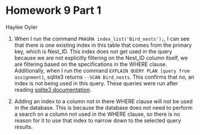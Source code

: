 # Homework 9 Part 1
 
 Haylee Oyler

 1. When I run the command `PRAGMA index_list('Bird_nests');`, I can see that there is one existing index in this table that comes from the primary key, which is Nest_ID. This index does not get used in the query because we are not explicitly filtering on the Nest_ID column itself, we are filtering based on the specifications in the WHERE clause. Additionally, when I run the command `EXPLAIN QUERY PLAN [query from assignment]`, sqlite3 returns `--SCAN Bird_nests`. This confirms that no, an index is not being used in this query. These queries were run after reading [sqlite3 documentation](https://www.sqlitetutorial.net/sqlite-index/).

 2. Adding an index to a column not in there WHERE clause will not be used in the database. This is because the database does not need to perform a search on a column not used in the WHERE clause, so there is no reason for it to use that index to narrow down to the selected query results. 


